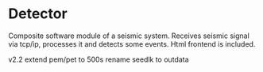 # Detector

Composite software module of a seismic system. Receives seismic signal via tcp/ip, processes it and detects some events. Html frontend is included.

v2.2
extend pem/pet to 500s
rename seedlk to outdata

